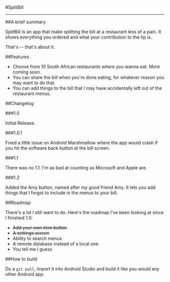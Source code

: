 #SplitBill

***

##A brief summary

SplitBill is an app that make splitting the bill at a restaurant less of 
a pain. It shows everything you ordered and what your contribution to 
the tip is.

That's -- that's about it.

##Features

* Choose from 10 South African restaurants where you wanna eat. More 
coming soon.
* You can share the bill when you're done eating, for whatever reason 
you may want to do that.
* You can add things to the bill that I may have accidentally left out 
of the restaurant menus.

##Changelog

###1.0

Initial Release.

###1.0.1

Fixed a little issue on Android Marshmallow where the app would crash if 
you hit the software back button at the bill screen.

###1.1

There was no 1.1. I'm as bad at counting as Microsoft and Apple are.

###1.2

Added the Amy button, named after my good friend Amy. It lets you add 
things that I forgot to include in the menus to your bill.

##Roadmap

There's a lot I still want to do. Here's the roadmap I've been looking 
at since I finished 1.0:

* ~~Add your own item button~~
* ~~A settings screen~~
* Ability to search menus
* A remote database instead of a local one
* You tell me I guess

##How to build

Do a `git pull`, import it into Android Studio and build it like you 
would any other Android app.
